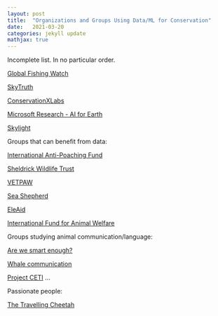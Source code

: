 ```yaml
---
layout: post
title:  "Organizations and Groups Using Data/ML for Conservation"
date:   2021-03-20
categories: jekyll update
mathjax: true
---
```


Incomplete list. In no particular order.

[Global Fishing Watch](https://globalfishingwatch.org)

[SkyTruth](https://skytruth.org/)

[ConservationXLabs](https://conservationxlabs.com)

[Microsoft Research - AI for Earth](https://www.microsoft.com/en-us/ai/ai-for-earth)

[Skylight](https://vulcan.com/Skylight.aspx)


Groups that can benefit from data:

[International Anti-Poaching Fund](https://www.iapf.org/)

[Sheldrick Wildlife Trust](https://www.sheldrickwildlifetrust.org/projects/anti-poaching)

[VETPAW](https://vetpaw.org/)

[Sea Shepherd](https://seashepherd.org/)

[EleAid](http://www.eleaid.com/)

[International Fund for Animal Welfare](https://www.ifaw.org/)

Groups studying animal communication/language:

[Are we smart enough?](https://www.amazon.com/Are-Smart-Enough-Know-Animals/dp/0393353664)

[Whale communication](https://www.nationalgeographic.co.uk/animals/2021/04/groundbreaking-effort-launched-to-decode-whale-language)

[Project CETI](https://www.projectceti.org/)
...


Passionate people:

[The Travelling Cheetah](https://thetravellingcheetah.com/)

